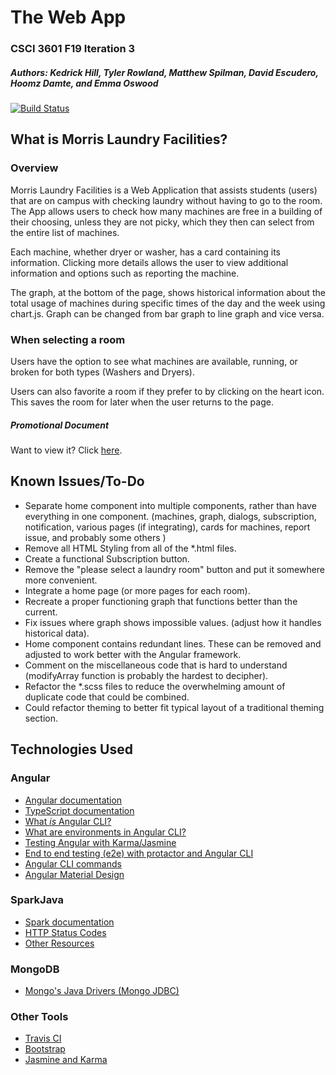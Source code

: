 # The Web App
### CSCI 3601 F19 Iteration 3
##### Authors: Kedrick Hill, Tyler Rowland, Matthew Spilman, David Escudero, Hoomz Damte, and Emma Oswood

[![Build Status](https://travis-ci.org/UMM-CSci-3601-F19/iteration-4-santa-s-not-real.svg?branch=master)](https://travis-ci.org/UMM-CSci-3601-F19/iteration-4-santa-s-not-real)

## What is Morris Laundry Facilities?

### Overview
Morris Laundry Facilities is a Web Application that assists students (users) that are on campus with checking laundry 
without having to go to the room. The App allows users to check how many machines are free in a building of their
choosing, unless they are not picky, which they then can select from the entire list of machines. 

Each machine, whether dryer or washer, has a card containing its information. Clicking more details allows the user
to view additional information and options such as reporting the machine.

The graph, at the bottom of the page, shows historical information about the total usage of machines during specific 
times of the day and the week using chart.js. Graph can be changed from bar graph to line graph and vice versa.

### When selecting a room

Users have the option to see what machines are available, running, or broken for both types (Washers and Dryers).

Users can also favorite a room if they prefer to by clicking on the heart icon. This saves the room for later when
the user returns to the page.

##### Promotional Document
Want to view it? Click [here][document].

## Known Issues/To-Do
- Separate home component into multiple components, rather than have everything in one component. (machines, graph, dialogs,
 subscription, notification, various pages (if integrating), cards for machines, report issue, and probably some others )
- Remove all HTML Styling from all of the *.html files.
- Create a functional Subscription button.
- Remove the "please select a laundry room" button and put it somewhere more convenient.
- Integrate a home page (or more pages for each room).
- Recreate a proper functioning graph that functions better than the current.
- Fix issues where graph shows impossible values. (adjust how it handles historical data).
- Home component contains redundant lines. These can be removed and adjusted to work better with the 
Angular framework.
- Comment on the miscellaneous code that is hard to understand (modifyArray 
function is probably the hardest to decipher).
- Refactor the *.scss files to reduce the overwhelming amount of duplicate code that could be combined.
- Could refactor theming to better fit typical layout of a traditional theming section.

## Technologies Used
### Angular
- [Angular documentation][angular]
- [TypeScript documentation][typescript-doc]
- [What _is_ Angular CLI?][angular-cli]
- [What are environments in Angular CLI?][environments]
- [Testing Angular with Karma/Jasmine][angular5-karma-jasmine]
- [End to end testing (e2e) with protactor and Angular CLI][e2e-testing]
- [Angular CLI commands](https://github.com/angular/angular-cli/wiki)
- [Angular Material Design][angular-md]

### SparkJava
- [Spark documentation][spark-documentation]
- [HTTP Status Codes][status-codes]
- [Other Resources][lab2]

### MongoDB
- [Mongo's Java Drivers (Mongo JDBC)][mongo-jdbc]

### Other Tools
- [Travis CI][travis]
- [Bootstrap][bootstrap]
- [Jasmine and Karma][angular5-karma-jasmine]

[angular-md]: https://material.angular.io/
[angular-cli]: https://angular.io/cli
[typescript-doc]: https://www.typescriptlang.org/docs/home.html
[angular]: https://angular.io/docs
[angular5-karma-jasmine]: https://codecraft.tv/courses/angular/unit-testing/jasmine-and-karma/
[e2e-testing]: https://coryrylan.com/blog/introduction-to-e2e-testing-with-the-angular-cli-and-protractor
[environments]: http://tattoocoder.com/angular-cli-using-the-environment-option/
[bootstrap]: https://getbootstrap.com/components/
[spark-documentation]: http://sparkjava.com/documentation.html
[status-codes]: https://en.wikipedia.org/wiki/List_of_HTTP_status_codes
[lab2]: https://github.com/UMM-CSci-3601/3601-lab2_client-server/blob/master/README.md#resources
[mongo-jdbc]: https://docs.mongodb.com/ecosystem/drivers/java/
[travis]: https://travis-ci.org/
[document]: https://docs.google.com/document/d/1vh--JKGz4fbuyTmKZdBxoDff3ch_FKk94SfxzFuXPqY/edit?usp=sharing